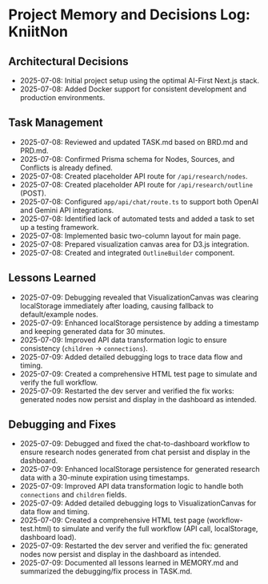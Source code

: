 # Project Memory and Decisions Log: KniitNon
## Architectural Decisions
* 2025-07-08: Initial project setup using the optimal AI-First Next.js stack.
* 2025-07-08: Added Docker support for consistent development and production environments.
## Task Management
* 2025-07-08: Reviewed and updated TASK.md based on BRD.md and PRD.md.
* 2025-07-08: Confirmed Prisma schema for Nodes, Sources, and Conflicts is already defined.
* 2025-07-08: Created placeholder API route for `/api/research/nodes`.
* 2025-07-08: Created placeholder API route for `/api/research/outline` (POST).
* 2025-07-08: Configured `app/api/chat/route.ts` to support both OpenAI and Gemini API integrations.
* 2025-07-08: Identified lack of automated tests and added a task to set up a testing framework.
* 2025-07-08: Implemented basic two-column layout for main page.
* 2025-07-08: Prepared visualization canvas area for D3.js integration.
* 2025-07-08: Created and integrated `OutlineBuilder` component.
## Lessons Learned
* 2025-07-09: Debugging revealed that VisualizationCanvas was clearing localStorage immediately after loading, causing fallback to default/example nodes.
* 2025-07-09: Enhanced localStorage persistence by adding a timestamp and keeping generated data for 30 minutes.
* 2025-07-09: Improved API data transformation logic to ensure consistency (`children` → `connections`).
* 2025-07-09: Added detailed debugging logs to trace data flow and timing.
* 2025-07-09: Created a comprehensive HTML test page to simulate and verify the full workflow.
* 2025-07-09: Restarted the dev server and verified the fix works: generated nodes now persist and display in the dashboard as intended.
## Debugging and Fixes
* 2025-07-09: Debugged and fixed the chat-to-dashboard workflow to ensure research nodes generated from chat persist and display in the dashboard.
* 2025-07-09: Enhanced localStorage persistence for generated research data with a 30-minute expiration using timestamps.
* 2025-07-09: Improved API data transformation logic to handle both `connections` and `children` fields.
* 2025-07-09: Added detailed debugging logs to VisualizationCanvas for data flow and timing.
* 2025-07-09: Created a comprehensive HTML test page (workflow-test.html) to simulate and verify the full workflow (API call, localStorage, dashboard load).
* 2025-07-09: Restarted the dev server and verified the fix: generated nodes now persist and display in the dashboard as intended.
* 2025-07-09: Documented all lessons learned in MEMORY.md and summarized the debugging/fix process in TASK.md.
